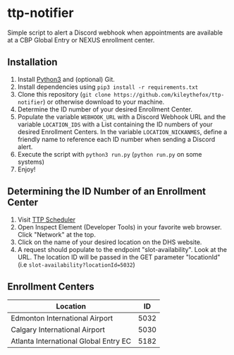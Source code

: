 # ttp-notifier
Simple script to alert a Discord webhook when appointments are available at a CBP Global Entry or NEXUS enrollment center.

## Installation
1. Install [Python3](https://www.python.org/downloads/) and (optional) Git.
2. Install dependencies using ```pip3 install -r requirements.txt```
3. Clone this repository (```git clone https://github.com/kileythefox/ttp-notifier```) or otherwise download to your machine.
4. Determine the ID number of your desired Enrollment Center.  
5. Populate the variable ```WEBHOOK_URL``` with a Discord Webhook URL and the variable ```LOCATION_IDS``` with a List containing the ID numbers of your desired Enrollment Centers.  In the variable ```LOCATION_NICKANMES```, define a friendly name to reference each ID number when sending a Discord alert.
6. Execute the script with ```python3 run.py``` (```python run.py``` on some systems)
7. Enjoy!

## Determining the ID Number of an Enrollment Center
1. Visit [TTP Scheduler](https://ttp.cbp.dhs.gov/schedulerui/schedule-interview/location?lang=en&vo=true)
2. Open Inspect Element (Developer Tools) in your favorite web browser.  Click "Network" at the top.
3. Click on the name of your desired location on the DHS website.
4. A request should populate to the endpoint "slot-availability".  Look at the URL.  The location ID will be passed in the GET parameter "locationId" (i.e ```slot-availability?locationId=5032```)

## Enrollment Centers
| Location  | ID |
| ------------- | ------------- |
| Edmonton International Airport  | 5032  |
| Calgary International Airport  | 5030  |
| Atlanta International Global Entry EC | 5182 | 
